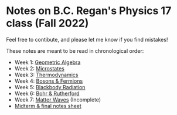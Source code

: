 # Notes on B.C. Regan's Physics 17 class (Fall 2022)

Feel free to contibute, and please let me know if you find mistakes!

These notes are meant to be read in chronological order:
* Week 1: [Geometric Algebra](geometric_algebra.pdf)
* Week 2: [Microstates](microstates.pdf)
* Week 3: [Thermodynamics](thermodynamics.pdf)
* Week 4: [Bosons & Fermions](bosons_and_fermions.pdf)
* Week 5: [Blackbody Radiation](blackbody_radiation.pdf)
* Week 6: [Bohr & Rutherford](bohr_and_rutherford.pdf)
* Week 7: [Matter Waves](matter_waves.pdf) (Incomplete)
* [Midterm & final notes sheet](midterm_notes.pdf)

